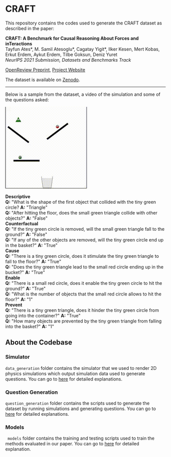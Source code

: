 # CRAFT

This repository contains the codes used to generate the CRAFT dataset as described in the paper:

**CRAFT: A Benchmark for Causal Reasoning About Forces and inTeractions**
<br>Tayfun Ates*, M. Samil Atesoglu*, Cagatay Yigit*, Ilker Kesen, Mert Kobas, Erkut Erdem, Aykut Erdem, Tilbe Goksun, Deniz Yuret
<br>*NeurIPS 2021 Submission, Datasets and Benchmarks Track*

[OpenReview Preprint](https://openreview.net/pdf?id=GVe2IvtZtVY), [Project Website](https://sites.google.com/view/craft-benchmark) 

The dataset is available on [Zenodo](https://zenodo.org/record/4904783).
___

Below is a sample from the dataset, a video of the simulation and some of the questions asked: 

![](./question_generation/examples/ExampleScene2.gif)

**Descriptive**
<br>
**Q:** "What is the shape of the first object that collided with the tiny green circle?  **A:** "Triangle"
<br>
**Q:** "After hitting the floor, does the small green triangle collide with other objects?"  **A:** "False"
<br>
**Counterfactual**
<br>
**Q:** "If the tiny green circle is removed, will the small green triangle fall to the ground?"  **A:** "False"
<br>
**Q:** "If any of the other objects are removed, will the tiny green circle end up in the basket?" **A:** "True"
<br>
**Cause**
<br>
**Q:** "There is a tiny green circle, does it stimulate the tiny green triangle to fall to the floor?" **A:** "True"
<br>
**Q:** "Does the tiny green triangle lead to the small red circle ending up in the bucket?"  **A:** "True"
<br>
**Enable**
<br>
**Q:** "There is a small red circle, does it enable the tiny green circle to hit the ground?" **A:** "True"
<br>
**Q:** "What is the number of objects that the small red circle allows to hit the floor?" **A:** "1"
<br>
**Prevent**
<br>
**Q:** "There is a tiny green triangle, does it hinder the tiny green circle from going into the container?" **A:** "True"
<br>
**Q:** "How many objects are prevented by the tiny green triangle from falling into the basket?" **A:** "1"

## About the Codebase

### Simulator 

`data_generation` folder contains the simulator that we used to render 2D physics simulations which output simulation data used to generate questions. You can go to [here](./data_generation/2d/CRAFT-Box2D) for detailed explanations.

### Question Generation

`question_generation` folder contains the scripts used to generate the dataset by running simulations and generating questions. You can go to [here](./question_generation) for detailed explanations.

### Models
`
models` folder contains the training and testing scripts used to train the methods evaluated in our paper. You can go to [here](./models) for detailed explanation.


